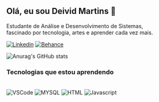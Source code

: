 ## Olá, eu sou Deivid Martins 🤙 
Estudante de Análise e Desenvolvimento de Sistemas,
<br/>fascinado por tecnologia, artes e aprender cada vez mais.

[![Linkedin](https://img.shields.io/badge/LinkedIn-0077B5?style=for-the-badge&logo=linkedin&logoColor=white)](https://br.linkedin.com/in/deivid-martins-416aa722b?trk=profile-badge)
[![Behance](https://img.shields.io/badge/-Behance-blue?style=for-the-badge&logo=behance&logoColor=white)](https://www.behance.net)

![Anurag's GitHub stats](https://github-readme-stats.vercel.app/api?username=davemartinsz&show_icons=true&theme=tokyonight)

### Tecnologias que estou aprendendo
<div style="display: inline_block"><br/>
  <img align="center" alt="VSCode" src="https://img.shields.io/badge/Visual_Studio_Code-0078D4?style=for-the-badge&logo=visual%20studio%20code&logoColor=white" />
  <img align="center" alt="MYSQL" src="https://img.shields.io/badge/MySQL-00000F?style=for-the-badge&logo=mysql&logoColor=white" />
  <img align="center" alt="HTML" src="https://img.shields.io/badge/HTML-239120?style=for-the-badge&logo=html5&logoColor=white" />
  <img align="center" alt="Javascript" src="https://img.shields.io/badge/JavaScript-323330?style=for-the-badge&logo=javascript&logoColor=F7DF1E" />
</div><br/>

              
